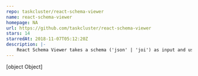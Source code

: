 ```yaml
---
repo: taskcluster/react-schema-viewer
name: react-schema-viewer
homepage: NA
url: https://github.com/taskcluster/react-schema-viewer
stars: 14
starredAt: 2018-11-07T05:12:20Z
description: |-
    React Schema Viewer takes a schema ('json' | 'joi') as input and uses it to generate comprehensible views
---
```


[object Object]

